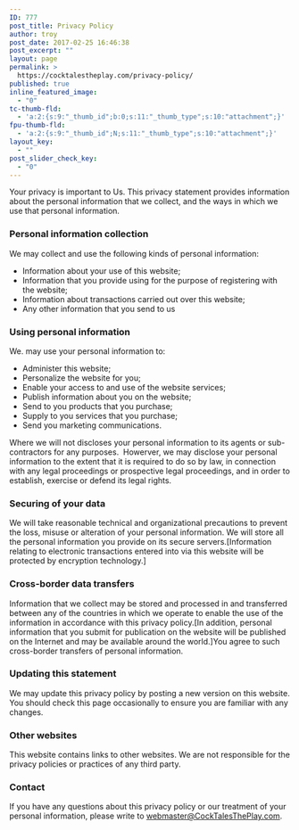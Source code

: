 ```yaml
---
ID: 777
post_title: Privacy Policy
author: troy
post_date: 2017-02-25 16:46:38
post_excerpt: ""
layout: page
permalink: >
  https://cocktalestheplay.com/privacy-policy/
published: true
inline_featured_image:
  - "0"
tc-thumb-fld:
  - 'a:2:{s:9:"_thumb_id";b:0;s:11:"_thumb_type";s:10:"attachment";}'
fpu-thumb-fld:
  - 'a:2:{s:9:"_thumb_id";N;s:11:"_thumb_type";s:10:"attachment";}'
layout_key:
  - ""
post_slider_check_key:
  - "0"
---
```

Your privacy is important to Us. This privacy statement provides information about the personal information that we collect, and the ways in which we use that personal information.
<h3>Personal information collection</h3>
<span class="m2bbody">We may collect and use the following kinds of personal information:</span>
<ul>
 	<li><span class="m2bbody">Information about your use of this website;</span></li>
 	<li><span class="m2bbody">Information that you provide using for the purpose of registering with the website;</span></li>
 	<li><span class="m2bbody">Information about transactions carried out over this website;</span></li>
 	<li><span class="m2bbody">Any other information that you send to us</span></li>
</ul>
<h3>Using personal information</h3>
<span class="m2bbody">We. may use your personal information to:</span>
<ul>
 	<li><span class="m2bbody">Administer this website;</span></li>
 	<li><span class="m2bbody">Personalize the website for you;</span></li>
 	<li><span class="m2bbody">Enable your access to and use of the website services;</span></li>
 	<li><span class="m2bbody">Publish information about you on the website;</span></li>
 	<li><span class="m2bbody">Send to you products that you purchase;</span></li>
 	<li><span class="m2bbody">Supply to you services that you purchase;</span></li>
 	<li><span class="m2bbody">Send you marketing communications.</span></li>
</ul>
<span class="m2bbody">Where we will not discloses your personal information to its agents or sub-contractors for any purposes.  Howerver, we may disclose your personal information to the extent that it is required to do so by law, in connection with any legal proceedings or prospective legal proceedings, and in order to establish, exercise or defend its legal rights.</span>
<h3>Securing of your data</h3>
<span class="m2bbody">We will take reasonable technical and organizational precautions to prevent the loss, misuse or alteration of your personal information. We will store all the personal information you provide on its secure servers.[Information relating to electronic transactions entered into via this website will be protected by encryption technology.]</span>
<h3>Cross-border data transfers</h3>
<span class="m2bbody">Information that we collect may be stored and processed in and transferred between any of the countries in which we operate to enable the use of the information in accordance with this privacy policy.[In addition, personal information that you submit for publication on the website will be published on the Internet and may be available around the world.]You agree to such cross-border transfers of personal information.</span>
<h3>Updating this statement</h3>
<span class="m2bbody">We may update this privacy policy by posting a new version on this website. You should check this page occasionally to ensure you are familiar with any changes. </span>
<h3>Other websites</h3>
<span class="m2bbody">This website contains links to other websites. We are not responsible for the privacy policies or practices of any third party.</span>
<h3>Contact</h3>
<span class="m2bbody">If you have any questions about this privacy policy or our treatment of your personal information, please write to <a href="mailto:webmaster@cocktalestheplay.com">webmaster@CockTalesThePlay.com</a>.</span>